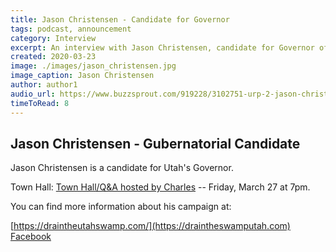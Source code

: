 ```yaml
---
title: Jason Christensen - Candidate for Governor
tags: podcast, announcement
category: Interview
excerpt: An interview with Jason Christensen, candidate for Governor of Utah
created: 2020-03-23
image: ./images/jason_christensen.jpg
image_caption: Jason Christensen
author: author1
audio_url: https://www.buzzsprout.com/919228/3102751-urp-2-jason-christensen-candidate-for-governor.mp3?blob_id=10956805&download=true
timeToRead: 8
---
```


## Jason Christensen - Gubernatorial Candidate

Jason Christensen is a candidate for Utah's Governor.

Town Hall: [Town Hall/Q&A hosted by Charles](https://www.crowdcast.io/e/jason-christensen--) -- Friday, March 27 at 7pm.

You can find more information about his campaign at:

[https://draintheutahswamp.com/](https://draintheswamputah.com)
[Facebook](https://www.facebook.com/Jason-Christensen-for-Utah-Governor-2357400587687158/)